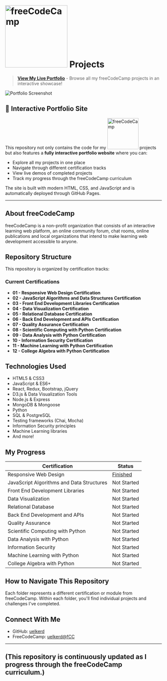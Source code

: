 # <a href='https://www.freecodecamp.org'><img src="https://cdn.freecodecamp.org/platform/universal/fcc_primary.svg" alt="freeCodeCamp" width="200"></a> Projects

> **[View My Live Portfolio](https://uelkerd.github.io/fCC/)** - Browse all my freeCodeCamp projects in an interactive showcase!

![Portfolio Screenshot](screenshots/portfolio-screenshot.png)

## 📱 Interactive Portfolio Site

This repository not only contains the code for my <a href='https://www.freecodecamp.org'><img src="https://cdn.freecodecamp.org/platform/universal/fcc_primary.svg" alt="freeCodeCamp" width="100"></a> projects but also features a **fully interactive portfolio website** where you can:

- Explore all my projects in one place
- Navigate through different certification tracks
- View live demos of completed projects
- Track my progress through the freeCodeCamp curriculum

The site is built with modern HTML, CSS, and JavaScript and is automatically deployed through GitHub Pages.

---


## About freeCodeCamp

freeCodeCamp is a non-profit organization that consists of an interactive learning web platform, an online community forum, chat rooms, online publications and local organizations that intend to make learning web development accessible to anyone.

## Repository Structure

This repository is organized by certification tracks:

### Current Certifications
- **01 - Responsive Web Design Certification**
- **02 - JavaScript Algorithms and Data Structures Certification**
- **03 - Front End Development Libraries Certification**
- **04 - Data Visualization Certification**
- **05 - Relational Database Certification**
- **06 - Back End Development and APIs Certification**
- **07 - Quality Assurance Certification**
- **08 - Scientific Computing with Python Certification**
- **09 - Data Analysis with Python Certification**
- **10 - Information Security Certification**
- **11 - Machine Learning with Python Certification**
- **12 - College Algebra with Python Certification**

## Technologies Used

- HTML5 & CSS3
- JavaScript & ES6+
- React, Redux, Bootstrap, jQuery
- D3.js & Data Visualization Tools
- Node.js & Express
- MongoDB & Mongoose
- Python
- SQL & PostgreSQL
- Testing frameworks (Chai, Mocha)
- Information Security principles
- Machine Learning libraries
- And more!

## My Progress

| Certification | Status |
|---------------|--------|
| Responsive Web Design | [Finished](https://www.freecodecamp.org/certification/uelkerd/responsive-web-design) |
| JavaScript Algorithms and Data Structures | Not Started |
| Front End Development Libraries | Not Started |
| Data Visualization | Not Started |
| Relational Database | Not Started |
| Back End Development and APIs | Not Started |
| Quality Assurance | Not Started |
| Scientific Computing with Python | Not Started |
| Data Analysis with Python | Not Started |
| Information Security | Not Started |
| Machine Learning with Python | Not Started |
| College Algebra with Python | Not Started |

## How to Navigate This Repository

Each folder represents a different certification or module from freeCodeCamp. Within each folder, you'll find individual projects and challenges I've completed.

## Connect With Me

- GitHub: [uelkerd](https://github.com/uelkerd)
- FreeCodeCamp: [uelkerd@fCC](https://www.freecodecamp.org/uelkerd)

---
(This repository is continuously updated as I progress through the freeCodeCamp curriculum.)
---
